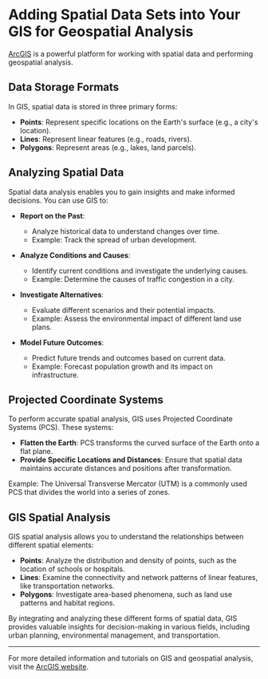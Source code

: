 # Adding Spatial Data Sets into Your GIS for Geospatial Analysis

[ArcGIS](https://www.arcgis.com/index.html) is a powerful platform for working with spatial data and performing geospatial analysis.

## Data Storage Formats

In GIS, spatial data is stored in three primary forms:
- **Points**: Represent specific locations on the Earth's surface (e.g., a city's location).
- **Lines**: Represent linear features (e.g., roads, rivers).
- **Polygons**: Represent areas (e.g., lakes, land parcels).

## Analyzing Spatial Data

Spatial data analysis enables you to gain insights and make informed decisions. You can use GIS to:
- **Report on the Past**: 
  - Analyze historical data to understand changes over time.
  - Example: Track the spread of urban development.

- **Analyze Conditions and Causes**: 
  - Identify current conditions and investigate the underlying causes.
  - Example: Determine the causes of traffic congestion in a city.

- **Investigate Alternatives**: 
  - Evaluate different scenarios and their potential impacts.
  - Example: Assess the environmental impact of different land use plans.

- **Model Future Outcomes**: 
  - Predict future trends and outcomes based on current data.
  - Example: Forecast population growth and its impact on infrastructure.

## Projected Coordinate Systems

To perform accurate spatial analysis, GIS uses Projected Coordinate Systems (PCS). These systems:
- **Flatten the Earth**: PCS transforms the curved surface of the Earth onto a flat plane.
- **Provide Specific Locations and Distances**: Ensure that spatial data maintains accurate distances and positions after transformation.
  
Example: The Universal Transverse Mercator (UTM) is a commonly used PCS that divides the world into a series of zones.

## GIS Spatial Analysis

GIS spatial analysis allows you to understand the relationships between different spatial elements:
- **Points**: Analyze the distribution and density of points, such as the location of schools or hospitals.
- **Lines**: Examine the connectivity and network patterns of linear features, like transportation networks.
- **Polygons**: Investigate area-based phenomena, such as land use patterns and habitat regions.

By integrating and analyzing these different forms of spatial data, GIS provides valuable insights for decision-making in various fields, including urban planning, environmental management, and transportation.

---

For more detailed information and tutorials on GIS and geospatial analysis, visit the [ArcGIS website](https://www.arcgis.com/index.html).
